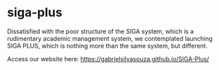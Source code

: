 # siga-plus
Dissatisfied with the poor structure of the SIGA system, which is a rudimentary academic management system, we contemplated launching SIGA PLUS, which is nothing more than the same system, but different.

Access our website here: https://gabrielsilvasouza.github.io/SIGA-Plus/
